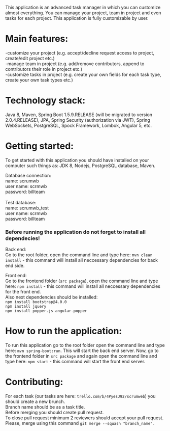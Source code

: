 This application is an advanced task manager in which you can customize almost everything. You can manage your project, team in project and even tasks for each project. This application is fully customizable by user.

# **Main features:** <br/>
-customize your project (e.g. accept/decline request access to project, create/edit project etc.)<br/>
-manage team in project (e.g. add/remove contributors, append to contributors their role in project etc.)<br/>
-customize tasks in project (e.g. create your own fields for each task type, create your own task types etc.)<br/>

# **Technology stack:**<br/>
Java 8, Maven, Spring Boot 1.5.9.RELEASE (will be migrated to version 2.0.4.RELEASE), JPA, Spring Security (authorization via JWT), Spring WebSockets, PostgreSQL, Spock Framework, Lombok, Angular 5, etc.

# **Getting started:**<br/>
To get started with this application you should have installed on your computer such things as: JDK 8, Nodejs, PostgreSQL database, Maven.<br/>

  Database connection:<br/>
  name: scrumwb<br/>
  user name: scrmwb<br/>
  password: billteam<br/>
  <br/>
  Test database:<br/>
  name: scrumwb_test<br/>
  user name: scrmwb<br/>
  password: billteam
  <br/>

### **Before running the application do not forget to install all dependecies!<br/>**

Back end:<br/>
Go to the root folder, open the command line and type here: `mvn clean install` - this command will install all neccessary dependencies for back end side.

Front end:<br/>
Go to the frontend folder (`src package`), open the command line and type here: `npm install` - this command will install all neccessary dependencies for the front end. 
<br/> Also next dependencies should be installed: <br/>
`npm install bootstrap@4.0.0`<br/>
`npm install jquery`<br/>
`npm install popper.js angular-popper`<br/>

# **How to run the application**:<br/>
To run this application go to the root folder open the command line and type here: `mvn spring-boot:run`. This will start the back end server. Now, go to the frontend folder in `src package` and again open the command line and type here: `npm start` - this command will start the front end server.
<br/>

# **Contributing:**<br/>
For each task (our tasks are here: `trello.com/b/4PyesJ92/scrumweb`) you should create a new brunch.<br/>
Branch name should be as a task title.<br/>
Before merging you should create pull request.<br/>
To close pull request minimum 2 reviewers should accept your pull request.<br/>
Please, merge using this command `git merge --squash "branch_name"`.<br/>
